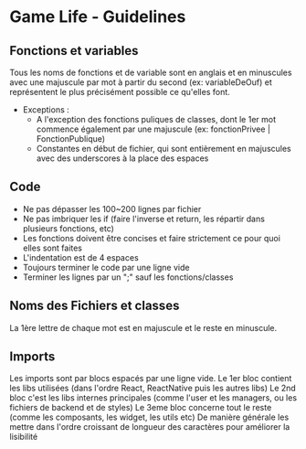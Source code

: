 # Game Life - Guidelines

## Fonctions et variables
Tous les noms de fonctions et de variable sont en anglais et en minuscules avec une majuscule par mot à partir du second (ex: variableDeOuf) et représentent le plus précisément possible ce qu'elles font.

* Exceptions :
    - A l'exception des fonctions puliques de classes, dont le 1er mot commence également par une majuscule (ex: fonctionPrivee | FonctionPublique)
    - Constantes en début de fichier, qui sont entièrement en majuscules avec des underscores à la place des espaces

## Code
* Ne pas dépasser les 100~200 lignes par fichier
* Ne pas imbriquer les if (faire l'inverse et return, les répartir dans plusieurs fonctions, etc)
* Les fonctions doivent être concises et faire strictement ce pour quoi elles sont faites
* L'indentation est de 4 espaces
* Toujours terminer le code par une ligne vide
* Terminer les lignes par un ";" sauf les fonctions/classes

## Noms des Fichiers et classes
La 1ère lettre de chaque mot est en majuscule et le reste en minuscule.

## Imports
Les imports sont par blocs espacés par une ligne vide.
Le 1er bloc contient les libs utilisées (dans l'ordre React, ReactNative puis les autres libs)
Le 2nd bloc c'est les libs internes principales (comme l'user et les managers, ou les fichiers de backend et de styles)
Le 3eme bloc concerne tout le reste (comme les composants, les widget, les utils etc)
De manière générale les mettre dans l'ordre croissant de longueur des caractères pour améliorer la lisibilité
